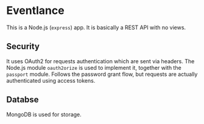 # Eventlance

This is a Node.js (`express`) app. It is basically a REST API with no views.

## Security
It uses OAuth2 for requests authentication which are sent via headers. The Node.js module `oauth2orize` is used to implement it, together with the `passport` module. 
Follows the password grant flow, but requests are actually authenticated using access tokens.

## Databse
MongoDB is used for storage.
